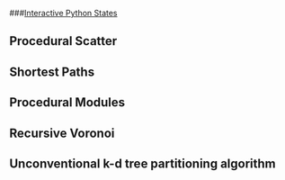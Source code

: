 ###[Interactive Python States](https://github.com/ribponce/particula/tree/master/tutorials/interactive_python_states)

## Procedural Scatter

## Shortest Paths

## Procedural Modules

## Recursive Voronoi

## Unconventional k-d tree partitioning algorithm

